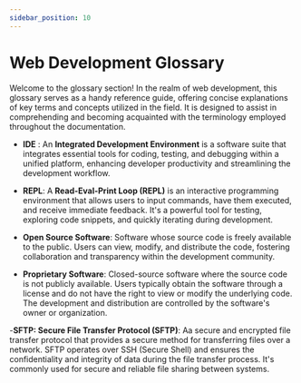 ```yaml
---
sidebar_position: 10
---
```


# Web Development Glossary


Welcome to the glossary section! In the realm of web development, this glossary serves as a handy reference guide, offering concise explanations of key terms and concepts utilized in the field. It is designed to assist in comprehending and becoming acquainted with the terminology employed throughout the documentation.

- **IDE** : An **Integrated Development Environment** is a software suite that integrates essential tools for coding, testing, and debugging within a unified platform, enhancing developer productivity and streamlining the development workflow.

- **REPL**: A **Read-Eval-Print Loop (REPL)** is an interactive programming environment that allows users to input commands, have them executed, and receive immediate feedback. It's a powerful tool for testing, exploring code snippets, and quickly iterating during development.

- **Open Source Software**: Software whose source code is freely available to the public. Users can view, modify, and distribute the code, fostering collaboration and transparency within the development community.

- **Proprietary Software**: Closed-source software where the source code is not publicly available. Users typically obtain the software through a license and do not have the right to view or modify the underlying code. The development and distribution are controlled by the software's owner or organization.

-**SFTP: Secure File Transfer Protocol (SFTP)**: Aa secure and encrypted file transfer protocol that provides a secure method for transferring files over a network. SFTP operates over SSH (Secure Shell) and ensures the confidentiality and integrity of data during the file transfer process. It's commonly used for secure and reliable file sharing between systems.